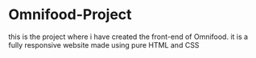 ﻿# Omnifood-Project
this is the project where i have created the front-end of Omnifood.
it is a fully responsive website made using pure HTML and CSS
